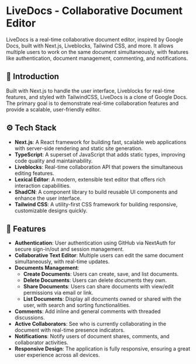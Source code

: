 # LiveDocs - Collaborative Document Editor

LiveDocs is a real-time collaborative document editor, inspired by Google Docs, built with Next.js, Liveblocks, Tailwind CSS, and more. It allows multiple users to work on the same document simultaneously, with features like authentication, document management, commenting, and notifications.


## 🤖 Introduction

Built with Next.js to handle the user interface, Liveblocks for real-time features, and styled with TailwindCSS, LiveDocs is a clone of Google Docs. The primary goal is to demonstrate real-time collaboration features and provide a scalable, user-friendly editor.


## ⚙️ Tech Stack

- **Next.js**: A React framework for building fast, scalable web applications with server-side rendering and static site generation.
- **TypeScript**: A superset of JavaScript that adds static types, improving code quality and maintainability.
- **Liveblocks**: Real-time collaboration API that powers the simultaneous editing features.
- **Lexical Editor**: A modern, extensible text editor that offers rich interaction capabilities.
- **ShadCN**: A component library to build reusable UI components and enhance the user interface.
- **Tailwind CSS**: A utility-first CSS framework for building responsive, customizable designs quickly.

## 🔋 Features

- **Authentication**: User authentication using GitHub via NextAuth for secure sign-in/out and session management.
- **Collaborative Text Editor**: Multiple users can edit the same document simultaneously, with real-time updates.
- **Documents Management**:
  - **Create Documents**: Users can create, save, and list documents.
  - **Delete Documents**: Users can delete documents they own.
  - **Share Documents**: Users can share documents with view/edit permissions via email or link.
  - **List Documents**: Display all documents owned or shared with the user, with search and sorting functionalities.
- **Comments**: Add inline and general comments with threaded discussions.
- **Active Collaborators**: See who is currently collaborating in the document with real-time presence indicators.
- **Notifications**: Notify users of document shares, comments, and collaborator activities.
- **Responsive Design**: The application is fully responsive, ensuring a great user experience across all devices.

